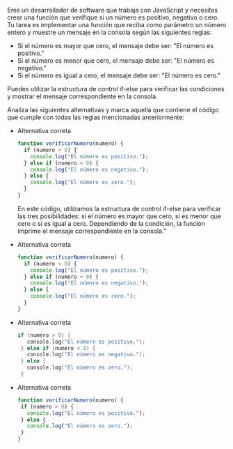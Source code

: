 Eres un desarrollador de software que trabaja con JavaScript y necesitas crear una función que verifique si un número es positivo, negativo o cero. Tu tarea es implementar una función que reciba como parámetro un número entero y muestre un mensaje en la consola según las siguientes reglas:

- Si el número es mayor que cero, el mensaje debe ser: "El número es positivo."
- Si el número es menor que cero, el mensaje debe ser: "El número es negativo."
- Si el número es igual a cero, el mensaje debe ser: "El número es cero."

Puedes utilizar la estructura de control if-else para verificar las condiciones y mostrar el mensaje correspondiente en la consola.

Analiza las siguientes alternativas y marca aquella que contiene el código que cumple con todas las reglas mencionadas anteriormente:

- Alternativa correta
    
    ```javascript
    function verificarNumero(numero) {
      if (numero > 0) {
        console.log("El número es positivo.");
      } else if (numero < 0) {
        console.log("El número es negativo.");
      } else {
        console.log("El número es zero.");
      }
    }
    ```
    
    En este código, utilizamos la estructura de control if-else para verificar las tres posibilidades: si el número es mayor que cero, si es menor que cero o si es igual a cero. Dependiendo de la condición, la función imprime el mensaje correspondiente en la consola."
    
- Alternativa correta
    
    ```javascript
    function verificarNumero(numero) {
      if (numero < 0) {
        console.log("El número es positivo.");
      } else if (numero > 0) {
        console.log("El número es negativo.");
      } else {
        console.log("El número es zero.");
      }
    }
    ```
    
- Alternativa correta
    
     ```cpp
     if (numero > 0) {
        console.log("El número es positivo.");
      } else if (numero < 0) {
        console.log("El número es negativo.");
      } else {
        console.log("El número es zero.");
      }
    ```
    
- Alternativa correta
    
     ```javascript
     function verificarNumero(numero) {
      if (numero > 0) {
        console.log("El número es positivo.");
      } else {
        console.log("El número es zero.");
      }
    }
    ```
    